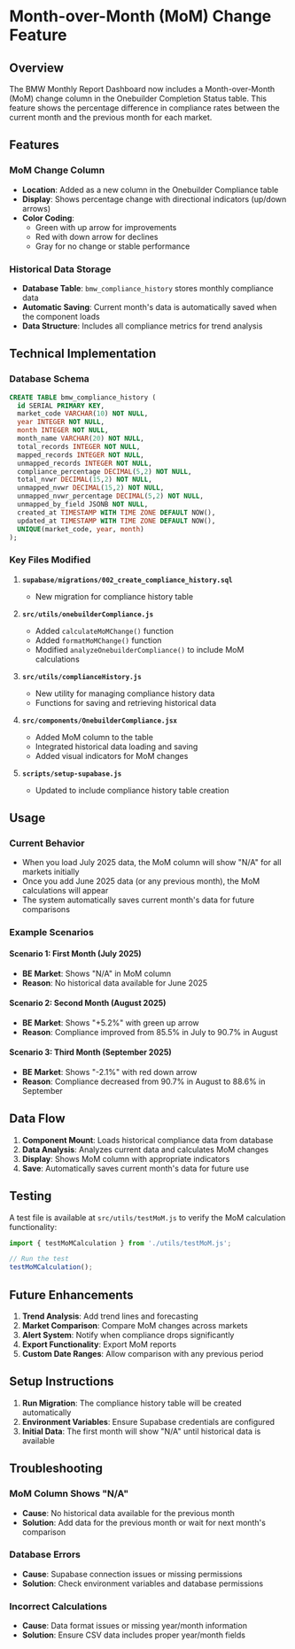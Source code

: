 # Month-over-Month (MoM) Change Feature

## Overview

The BMW Monthly Report Dashboard now includes a Month-over-Month (MoM) change column in the Onebuilder Completion Status table. This feature shows the percentage difference in compliance rates between the current month and the previous month for each market.

## Features

### MoM Change Column
- **Location**: Added as a new column in the Onebuilder Compliance table
- **Display**: Shows percentage change with directional indicators (up/down arrows)
- **Color Coding**: 
  - Green with up arrow for improvements
  - Red with down arrow for declines
  - Gray for no change or stable performance

### Historical Data Storage
- **Database Table**: `bmw_compliance_history` stores monthly compliance data
- **Automatic Saving**: Current month's data is automatically saved when the component loads
- **Data Structure**: Includes all compliance metrics for trend analysis

## Technical Implementation

### Database Schema
```sql
CREATE TABLE bmw_compliance_history (
  id SERIAL PRIMARY KEY,
  market_code VARCHAR(10) NOT NULL,
  year INTEGER NOT NULL,
  month INTEGER NOT NULL,
  month_name VARCHAR(20) NOT NULL,
  total_records INTEGER NOT NULL,
  mapped_records INTEGER NOT NULL,
  unmapped_records INTEGER NOT NULL,
  compliance_percentage DECIMAL(5,2) NOT NULL,
  total_nvwr DECIMAL(15,2) NOT NULL,
  unmapped_nvwr DECIMAL(15,2) NOT NULL,
  unmapped_nvwr_percentage DECIMAL(5,2) NOT NULL,
  unmapped_by_field JSONB NOT NULL,
  created_at TIMESTAMP WITH TIME ZONE DEFAULT NOW(),
  updated_at TIMESTAMP WITH TIME ZONE DEFAULT NOW(),
  UNIQUE(market_code, year, month)
);
```

### Key Files Modified

1. **`supabase/migrations/002_create_compliance_history.sql`**
   - New migration for compliance history table

2. **`src/utils/onebuilderCompliance.js`**
   - Added `calculateMoMChange()` function
   - Added `formatMoMChange()` function
   - Modified `analyzeOnebuilderCompliance()` to include MoM calculations

3. **`src/utils/complianceHistory.js`**
   - New utility for managing compliance history data
   - Functions for saving and retrieving historical data

4. **`src/components/OnebuilderCompliance.jsx`**
   - Added MoM column to the table
   - Integrated historical data loading and saving
   - Added visual indicators for MoM changes

5. **`scripts/setup-supabase.js`**
   - Updated to include compliance history table creation

## Usage

### Current Behavior
- When you load July 2025 data, the MoM column will show "N/A" for all markets initially
- Once you add June 2025 data (or any previous month), the MoM calculations will appear
- The system automatically saves current month's data for future comparisons

### Example Scenarios

#### Scenario 1: First Month (July 2025)
- **BE Market**: Shows "N/A" in MoM column
- **Reason**: No historical data available for June 2025

#### Scenario 2: Second Month (August 2025)
- **BE Market**: Shows "+5.2%" with green up arrow
- **Reason**: Compliance improved from 85.5% in July to 90.7% in August

#### Scenario 3: Third Month (September 2025)
- **BE Market**: Shows "-2.1%" with red down arrow
- **Reason**: Compliance decreased from 90.7% in August to 88.6% in September

## Data Flow

1. **Component Mount**: Loads historical compliance data from database
2. **Data Analysis**: Analyzes current data and calculates MoM changes
3. **Display**: Shows MoM column with appropriate indicators
4. **Save**: Automatically saves current month's data for future use

## Testing

A test file is available at `src/utils/testMoM.js` to verify the MoM calculation functionality:

```javascript
import { testMoMCalculation } from './utils/testMoM.js';

// Run the test
testMoMCalculation();
```

## Future Enhancements

1. **Trend Analysis**: Add trend lines and forecasting
2. **Market Comparison**: Compare MoM changes across markets
3. **Alert System**: Notify when compliance drops significantly
4. **Export Functionality**: Export MoM reports
5. **Custom Date Ranges**: Allow comparison with any previous period

## Setup Instructions

1. **Run Migration**: The compliance history table will be created automatically
2. **Environment Variables**: Ensure Supabase credentials are configured
3. **Initial Data**: The first month will show "N/A" until historical data is available

## Troubleshooting

### MoM Column Shows "N/A"
- **Cause**: No historical data available for the previous month
- **Solution**: Add data for the previous month or wait for next month's comparison

### Database Errors
- **Cause**: Supabase connection issues or missing permissions
- **Solution**: Check environment variables and database permissions

### Incorrect Calculations
- **Cause**: Data format issues or missing year/month information
- **Solution**: Ensure CSV data includes proper year/month fields 
